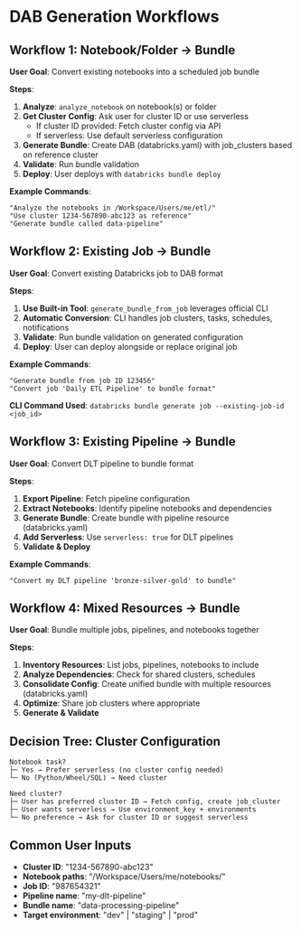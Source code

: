 # DAB Generation Workflows

## Workflow 1: Notebook/Folder → Bundle
**User Goal**: Convert existing notebooks into a scheduled job bundle

**Steps**:
1. **Analyze**: `analyze_notebook` on notebook(s) or folder
2. **Get Cluster Config**: Ask user for cluster ID or use serverless
   - If cluster ID provided: Fetch cluster config via API
   - If serverless: Use default serverless configuration
3. **Generate Bundle**: Create DAB (databricks.yaml) with job_clusters based on reference cluster
4. **Validate**: Run bundle validation
5. **Deploy**: User deploys with `databricks bundle deploy`

**Example Commands**:
```
"Analyze the notebooks in /Workspace/Users/me/etl/"
"Use cluster 1234-567890-abc123 as reference"
"Generate bundle called data-pipeline"
```

## Workflow 2: Existing Job → Bundle
**User Goal**: Convert existing Databricks job to DAB format

**Steps**:
1. **Use Built-in Tool**: `generate_bundle_from_job` leverages official CLI
2. **Automatic Conversion**: CLI handles job clusters, tasks, schedules, notifications
3. **Validate**: Run bundle validation on generated configuration
4. **Deploy**: User can deploy alongside or replace original job

**Example Commands**:
```
"Generate bundle from job ID 123456"
"Convert job 'Daily ETL Pipeline' to bundle format"
```

**CLI Command Used**: `databricks bundle generate job --existing-job-id <job_id>`

## Workflow 3: Existing Pipeline → Bundle
**User Goal**: Convert DLT pipeline to bundle format

**Steps**:
1. **Export Pipeline**: Fetch pipeline configuration
2. **Extract Notebooks**: Identify pipeline notebooks and dependencies
3. **Generate Bundle**: Create bundle with pipeline resource (databricks.yaml)
4. **Add Serverless**: Use `serverless: true` for DLT pipelines
5. **Validate & Deploy**

**Example Commands**:
```
"Convert my DLT pipeline 'bronze-silver-gold' to bundle"
```

## Workflow 4: Mixed Resources → Bundle
**User Goal**: Bundle multiple jobs, pipelines, and notebooks together

**Steps**:
1. **Inventory Resources**: List jobs, pipelines, notebooks to include
2. **Analyze Dependencies**: Check for shared clusters, schedules
3. **Consolidate Config**: Create unified bundle with multiple resources (databricks.yaml)
4. **Optimize**: Share job clusters where appropriate
5. **Generate & Validate**

## Decision Tree: Cluster Configuration

```
Notebook task?
├─ Yes → Prefer serverless (no cluster config needed)
└─ No (Python/Wheel/SQL) → Need cluster

Need cluster?
├─ User has preferred cluster ID → Fetch config, create job_cluster
├─ User wants serverless → Use environment_key + environments
└─ No preference → Ask for cluster ID or suggest serverless
```

## Common User Inputs
- **Cluster ID**: "1234-567890-abc123"
- **Notebook paths**: "/Workspace/Users/me/notebooks/"
- **Job ID**: "987654321"
- **Pipeline name**: "my-dlt-pipeline"
- **Bundle name**: "data-processing-pipeline"
- **Target environment**: "dev" | "staging" | "prod"